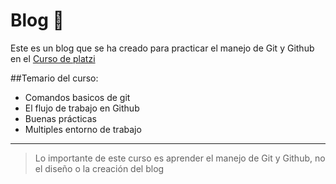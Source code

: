 # Blog 💚


Este es un blog que se ha creado para practicar el manejo de Git y Github en el [Curso de platzi](https://platzi.com/clases/git-github/ "Curso de platzi")

##Temario del curso:

* Comandos basicos de git
* El flujo de trabajo en Github
* Buenas prácticas
* Multiples entorno de trabajo


------------


>Lo importante de este curso es aprender el manejo de Git y Github, no el diseño o la creación del blog



